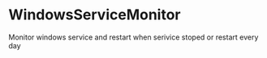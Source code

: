 # WindowsServiceMonitor
Monitor windows service and restart when serivice stoped or restart every day
